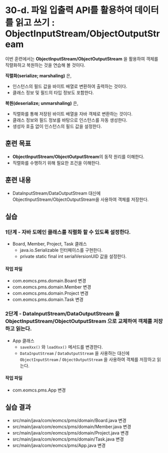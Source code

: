 # 30-d. 파일 입출력 API를 활용하여 데이터를 읽고 쓰기 : ObjectInputStream/ObjectOutputStream

이번 훈련에서는 **ObjectInputStream/ObjectOutputStream** 을 활용하여 객체를 직렬화하고 복원하는 것을 연습해 볼 것이다.

**직렬화(serialize; marshaling)** 은,

- 인스턴스의 필드 값을 바이트 배열로 변환하여 출력하는 것이다.
- 클래스 정보 및 필드의 타입 정보도 포함한다.

**복원(deserialize; unmarshaling)** 은,

- 직렬화를 통해 저장된 바이트 배열을 자바 객체로 변환하는 것이다.
- 클래스 정보와 필드 정보를 바탕으로 인스턴스를 자동 생성한다.
- 생성자 호출 없이 인스턴스의 필드 값을 설정한다.

## 훈련 목표

- **ObjectInputStream/ObjectOutputStream**의 동작 원리를 이해한다.
- 직렬화를 수행하기 위해 필요한 조건을 이해한다.


## 훈련 내용

- DataInputStream/DataOutputStream 대신에 ObjectInputStream/ObjectOutputStream을 사용하여 객체를 저장한다.


## 실습


### 1단계 - 자바 도메인 클래스를 직렬화 할 수 있도록 설정한다.

- Board, Member, Project, Task 클래스
  - java.io.Serializable 인터페이스를 구현한다.
  - private static final int serialVersionUID 값을 설정한다.

#### 작업 파일

- com.eomcs.pms.domain.Board 변경
- com.eomcs.pms.domain.Member 변경
- com.eomcs.pms.domain.Project 변경
- com.eomcs.pms.domain.Task 변경

### 2단계 - DataInputStream/DataOutputStream 을 ObjectInputStream/ObjectOutputStream 으로 교체하여 객체를 저장하고 읽는다.

- App 클래스
  - `saveXxx()` 와 `loadXxx()` 메서드를 변경한다.
  - `DataInputStream` / `DataOutputStream` 을 사용하는 대신에 `ObjectInputStream` / `ObjectOutputStream` 을 사용하여 객체를 저장하고 읽는다.

#### 작업 파일

- com.eomcs.pms.App 변경

## 실습 결과

- src/main/java/com/eomcs/pms/domain/Board.java 변경
- src/main/java/com/eomcs/pms/domain/Member.java 변경
- src/main/java/com/eomcs/pms/domain/Project.java 변경
- src/main/java/com/eomcs/pms/domain/Task.java 변경
- src/main/java/com/eomcs/pms/App.java 변경
